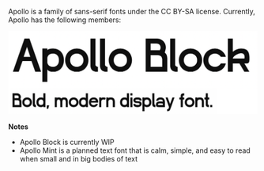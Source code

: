 Apollo is a family of sans-serif fonts under the CC BY-SA license. Currently, Apollo has the following members:

![An example of Apollo Block; a bold, modern display font](ApolloBlock/example.png)

**Notes**

- Apollo Block is currently WIP
- Apollo Mint is a planned text font that is calm, simple, and easy to read when small and in big bodies of text
